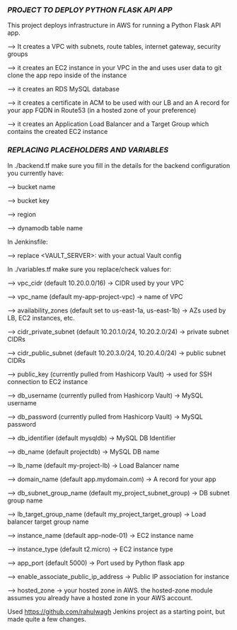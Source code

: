 ### ***PROJECT TO DEPLOY PYTHON FLASK API APP***

This project deploys infrastructure in AWS for running a Python Flask API app.

 --> It creates a VPC with subnets, route tables, internet gateway, security groups

 --> it creates an EC2 instance in your VPC in the and uses user data to git clone the app repo inside of the instance
 
 --> it creates an RDS MySQL database
 
 --> it creates a certificate in ACM to be used with our LB and an A record for your app FQDN in Route53 (in a hosted zone of your preference)
 
 --> it creates an Application Load Balancer and a Target Group which contains the created EC2 instance


### ***REPLACING PLACEHOLDERS AND VARIABLES***

In ./backend.tf make sure you fill in the details for the backend configuration you currently have:

 --> bucket name
 
 --> bucket key
 
 --> region
 
 --> dynamodb table name

In Jenkinsfile:

 --> replace <VAULT_SERVER>:<PORT> with your actual Vault config

In ./variables.tf make sure you replace/check values for:

 --> vpc_cidr (default 10.20.0.0/16) -> CIDR used by your VPC
 
 --> vpc_name (default my-app-project-vpc) -> name of VPC
 
 --> availability_zones (default set to us-east-1a, us-east-1b) -> AZs used by LB, EC2 instances, etc.
 
 --> cidr_private_subnet (default 10.20.1.0/24, 10.20.2.0/24) -> private subnet CIDRs
 
 --> cidr_public_subnet (default 10.20.3.0/24, 10.20.4.0/24) -> public subnet CIDRs
 
 --> public_key (currently pulled from Hashicorp Vault) -> used for SSH connection to EC2 instance
 
 --> db_username (currently pulled from Hashicorp Vault) -> MySQL username
 
 --> db_password (currently pulled from Hashicorp Vault) -> MySQL password
 
 --> db_identifier (default mysqldb) -> MySQL DB Identifier
 
 --> db_name (default projectdb) -> MySQL DB name
 
 --> lb_name (default my-project-lb) -> Load Balancer name
 
 --> domain_name (default app.mydomain.com) -> A record for your app
 
 --> db_subnet_group_name (default my_project_subnet_group) -> DB subnet group name
 
 --> lb_target_group_name (default my_project_target_group) -> Load balancer target group name
 
 --> instance_name (default app-node-01) -> EC2 instance name
 
 --> instance_type (default t2.micro) -> EC2 instance type
 
 --> app_port (default 5000) -> Port used by Python flask app
 
 --> enable_associate_public_ip_address -> Public IP association for instance
 
 --> hosted_zone -> your hosted zone in AWS. the hosted-zone module assumes you already have a hosted zone in your AWS account.

Used https://github.com/rahulwagh Jenkins project as a starting point, but made quite a few changes.
